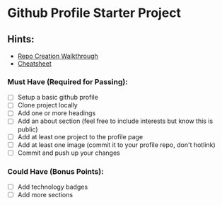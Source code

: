 # Github Profile Starter Project
## Hints:

- [Repo Creation Walkthrough](https://docs.github.com/en/account-and-profile/how-tos/setting-up-and-managing-your-github-profile/customizing-your-profile/managing-your-profile-readme)
- [Cheatsheet](https://docs.github.com/en/get-started/writing-on-github/getting-started-with-writing-and-formatting-on-github/quickstart-for-writing-on-github)



### Must Have (Required for Passing):

- [ ] Setup a basic github profile
- [ ] Clone project locally
- [ ] Add one or more headings
- [ ] Add an about section (feel free to include interests but know this is public)
- [ ] Add at least one project to the profile page
- [ ] Add at least one image (commit it to your profile repo, don't hotlink)
- [ ] Commit and push up your changes

### Could Have (Bonus Points):

- [ ] Add technology badges
- [ ] Add more sections